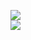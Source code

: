 [![](https://img.shields.io/badge/Made%20With-Github%20Spray-lightgrey.svg?style=for-the-badge&logo=github)](https://github.com/Annihil/github-spray#6526)  
[![](https://i.imgur.com/2DrTn0Z.gif)](https://github.com/Annihil/github-spray)